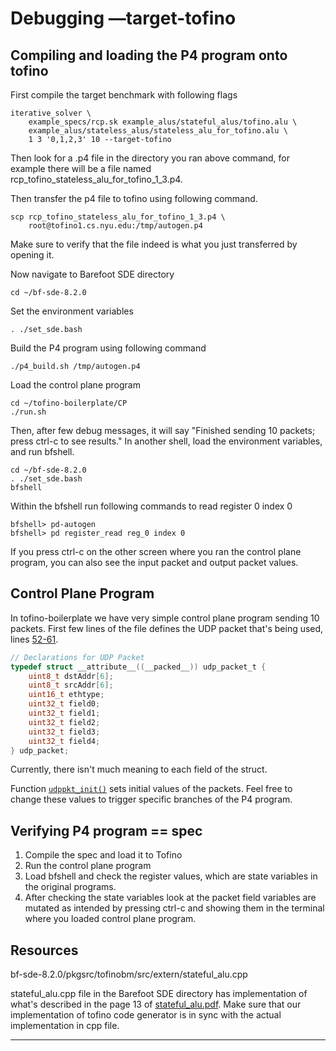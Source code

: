 # Debugging —target-tofino

## Compiling and loading the P4 program onto tofino

First compile the target benchmark with following flags
```shell
iterative_solver \
    example_specs/rcp.sk example_alus/stateful_alus/tofino.alu \
    example_alus/stateless_alus/stateless_alu_for_tofino.alu \
    1 3 '0,1,2,3' 10 --target-tofino
```

Then look for a .p4 file in the directory you ran above command, for example there will be a file named rcp_tofino_stateless_alu_for_tofino_1_3.p4.

Then transfer the p4 file to tofino using following command.
```shell
scp rcp_tofino_stateless_alu_for_tofino_1_3.p4 \
    root@tofino1.cs.nyu.edu:/tmp/autogen.p4
```

Make sure to verify that the file indeed is what you just transferred by opening it.

Now navigate to Barefoot SDE directory
```shell
cd ~/bf-sde-8.2.0
```

Set the environment variables
```shell
. ./set_sde.bash
```

Build the P4 program using following command
```shell
./p4_build.sh /tmp/autogen.p4
```

Load the control plane program
```shell
cd ~/tofino-boilerplate/CP
./run.sh
```

Then, after few debug messages, it will say "Finished sending 10 packets; press ctrl-c to see results." In another shell, load the environment variables, and run bfshell.

```shell
cd ~/bf-sde-8.2.0
. ./set_sde.bash
bfshell
```

Within the bfshell run following commands to read register 0 index 0

```shell
bfshell> pd-autogen
bfshell> pd register_read reg_0 index 0
```

If you press ctrl-c on the other screen where you ran the control plane program, you can also see the input packet and output packet values.

## Control Plane Program

In tofino-boilerplate we have very simple control plane program sending 10 packets. First few lines of the file defines the UDP packet that's being used, lines [52-61](https://github.com/chipmunk-project/tofino-boilerplate/blob/0c1428e9e28870158566803d1e9a9a1c7c003b08/CP/chip_cp.c#L52).

```C
// Declarations for UDP Packet
typedef struct __attribute__((__packed__)) udp_packet_t {
    uint8_t dstAddr[6];
    uint8_t srcAddr[6];
    uint16_t ethtype;
    uint32_t field0;
    uint32_t field1;
    uint32_t field2;
    uint32_t field3;
    uint32_t field4;
} udp_packet;
```

Currently, there isn't much meaning to each field of the struct.

Function [`udppkt_init()`](https://github.com/chipmunk-project/tofino-boilerplate/blob/0c1428e9e28870158566803d1e9a9a1c7c003b08/CP/chip_cp.c#L177) sets initial values of the packets. Feel free to change these values to trigger specific branches of the P4 program.

## Verifying P4 program == spec

1. Compile the spec and load it to Tofino
2. Run the control plane program
3. Load bfshell and check the register values, which are state variables in the original programs.
4. After checking the state variables look at the packet field variables are mutated as intended by pressing ctrl-c and showing them in the terminal where you loaded control plane program.

## Resources

bf-sde-8.2.0/pkgsrc/tofinobm/src/extern/stateful_alu.cpp

stateful_alu.cpp file in the Barefoot SDE directory has implementation of what's described in the page 13 of [stateful_alu.pdf](https://github.com/chipmunk-project/chipmunk-tofino/blob/master/salu_notes/stateful_alu.pdf). Make sure that our implementation of tofino code generator is in sync with the actual implementation in cpp file.

---
